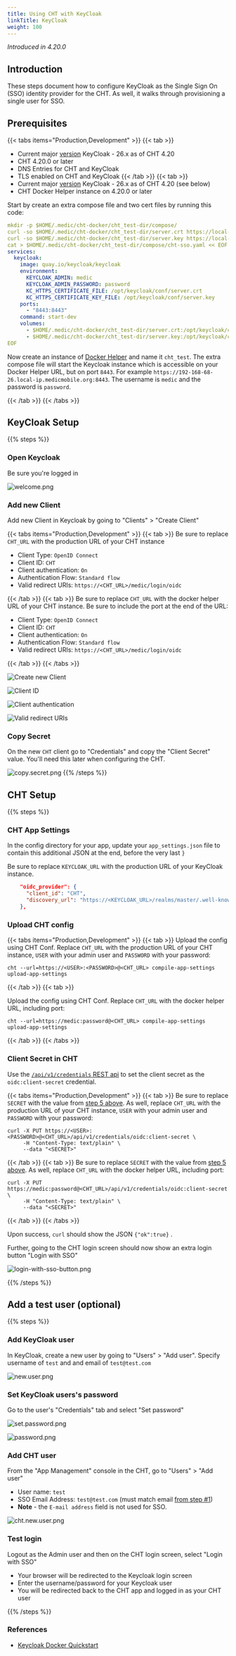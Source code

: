 ```yaml
---
title: Using CHT with KeyCloak
linkTitle: KeyCloak
weight: 100
---
```



_Introduced in 4.20.0_

## Introduction

These steps document how to configure KeyCloak as the Single Sign On (SSO) identity provider for the CHT. As well, it walks through provisioning a single user for SSO.

## Prerequisites

{{< tabs items="Production,Development" >}}
{{< tab >}}
* Current major [version](https://github.com/keycloak/keycloak/security/policy#supported-versions) KeyCloak - 26.x as of CHT 4.20
* CHT 4.20.0 or later
* DNS Entries for CHT and KeyCloak
* TLS enabled on CHT and KeyCloak
{{< /tab >}}
{{< tab >}}
* Current major [version](https://github.com/keycloak/keycloak/security/policy#supported-versions) KeyCloak - 26.x as of CHT 4.20 (see below)
* CHT Docker Helper instance on 4.20.0 or later

Start by create an extra compose file and two cert files by running this code:

```yaml
mkdir -p $HOME/.medic/cht-docker/cht_test-dir/compose/
curl -so $HOME/.medic/cht-docker/cht_test-dir/server.crt https://local-ip.medicmobile.org/fullchain
curl -so $HOME/.medic/cht-docker/cht_test-dir/server.key https://local-ip.medicmobile.org/key
cat > $HOME/.medic/cht-docker/cht_test-dir/compose/cht-sso.yaml << EOF
services:
  keycloak:
    image: quay.io/keycloak/keycloak
    environment:
      KEYCLOAK_ADMIN: medic
      KEYCLOAK_ADMIN_PASSWORD: password
      KC_HTTPS_CERTIFICATE_FILE: /opt/keycloak/conf/server.crt
      KC_HTTPS_CERTIFICATE_KEY_FILE: /opt/keycloak/conf/server.key
    ports:
      - "8443:8443"
    command: start-dev
    volumes:
      - $HOME/.medic/cht-docker/cht_test-dir/server.crt:/opt/keycloak/conf/server.crt
      - $HOME/.medic/cht-docker/cht_test-dir/server.key:/opt/keycloak/conf/server.key
EOF
```

Now create an instance of [Docker Helper](/hosting/4.x/app-developer/#cht-docker-helper-for-4x) and name it `cht_test`. The extra compose file will start the Keycloak instance which is accessible on your Docker Helper URL, but on port `8443`. For example `https://192-168-68-26.local-ip.medicmobile.org:8443`. The username is `medic` and the password is `password`.

{{< /tab >}}
{{< /tabs >}}

## KeyCloak Setup

{{% steps %}}

### Open Keycloak

Be sure you're logged in

![welcome.png](keycloak/welcome.png)

### Add new Client

Add new Client in Keycloak by going to "Clients" > "Create Client" 

{{< tabs items="Production,Development" >}}
{{< tab >}}
Be sure to replace `CHT_URL` with the production URL of your CHT instance

 - Client Type: `OpenID Connect`
 - Client ID: `CHT`
 - Client authentication: `On`
 - Authentication Flow: `Standard flow`
 - Valid redirect URIs: `https://<CHT_URL>/medic/login/oidc`

{{< /tab >}}
{{< tab >}}
Be sure to replace `CHT_URL` with the docker helper URL of your CHT instance. Be sure to include the port at the end of the URL: 
- Client Type: `OpenID Connect`
- Client ID: `CHT`
- Client authentication: `On`
- Authentication Flow: `Standard flow`
- Valid redirect URIs: `https://<CHT_URL>/medic/login/oidc`

{{< /tab >}}
{{< /tabs >}}
 
![Create new Client](keycloak/newclient-new.png)

![Client ID](keycloak/newclient-new2.png)

![Client authentication](keycloak/newclient-new3.png)

![Valid redirect URIs](keycloak/newclient-new4.png)


### Copy Secret

On the new `CHT` client go to "Credentials" and copy the "Client Secret" value. You'll need this later when configuring the CHT.

![copy.secret.png](keycloak/copy.secret.png)
{{% /steps %}}

## CHT Setup

{{% steps %}}

### CHT App Settings

In the config directory for your app, update your `app_settings.json` file to contain this additional JSON at the end, before the very last `}`

Be sure to replace `KEYCLOAK_URL` with the production URL of your KeyCloak instance.

```json
    "oidc_provider": {
      "client_id": "CHT",
      "discovery_url": "https://<KEYCLOAK_URL>/realms/master/.well-known/openid-configuration"
    },
```


### Upload CHT config

{{< tabs items="Production,Development" >}}
{{< tab >}}
Upload the config using CHT Conf. Replace `CHT_URL` with the production URL of your CHT instance, `USER` with your admin user and `PASSWORD` with your password:

```
cht --url=https://<USER>:<PASSWORD>@<CHT_URL> compile-app-settings upload-app-settings
```

{{< /tab >}}
{{< tab >}}

Upload the config using CHT Conf.  Replace `CHT_URL` with the docker helper URL, including port:

```
cht --url=https://medic:password@<CHT_URL> compile-app-settings upload-app-settings
```
{{< /tab >}}
{{< /tabs >}}

### Client Secret in CHT

Use the [`/api/v1/credentials` REST api](https://docs.communityhealthtoolkit.org/building/reference/api/#put-apiv1credentials) to set the client secret as the `oidc:client-secret` credential.

{{< tabs items="Production,Development" >}}
{{< tab >}}
Be sure to replace `SECRET` with the value from [step 5 above](#copy-secret). As well, replace `CHT_URL` with the production URL of your CHT instance, `USER` with your admin user and `PASSWORD` with your password:
```shell
curl -X PUT https://<USER>:<PASSWORD>@<CHT_URL>/api/v1/credentials/oidc:client-secret \
     -H "Content-Type: text/plain" \
     --data "<SECRET>"
```

{{< /tab >}}
{{< tab >}}
Be sure to replace `SECRET` with the value from [step 5 above](#copy-secret). As well, replace `CHT_URL` with the docker helper URL, including port:
```shell
curl -X PUT https://medic:password@<CHT_URL>/api/v1/credentials/oidc:client-secret \
     -H "Content-Type: text/plain" \
     --data "<SECRET>"
```
{{< /tab >}}
{{< /tabs >}}

Upon success, `curl` should show the JSON `{"ok":true}` .  

Further, going to the CHT login screen should now show an extra login button "Login with SSO"

![login-with-sso-button.png](keycloak/login-with-sso-button.png)

{{% /steps %}}


## Add a test user (optional)

{{% steps %}}

### Add KeyCloak user 

In KeyCloak,  create a new user by going to  "Users" > "Add user".  Specify username of `test` and and email of `test@test.com`

![new.user.png](keycloak/new.user.png)

### Set KeyCloak users's password

Go to the user's "Credentials" tab and select "Set password"

![set.password.png](keycloak/set.password.png)

![password.png](keycloak/password.png)

###  Add CHT user

From the "App Management" console in the CHT, go to "Users" > "Add user"
  - User name: `test` 
  - SSO Email Address: `test@test.com` (must match email [from step #1](#add-keycloak-user))
  - **Note** - the `E-mail address` field is not used for SSO.

![cht.new.user.png](keycloak/cht.new.user.png)


###  Test login 

Logout as the Admin user and then on the CHT login screen, select "Login with SSO"
  - Your browser will be redirected to the Keycloak login screen
  - Enter the username/password for your Keycloak user
  - You will be redirected back to the CHT app and logged in as your CHT user


{{% /steps %}}

### References

- [Keycloak Docker Quickstart](https://www.keycloak.org/getting-started/getting-started-docker)
